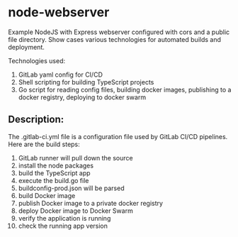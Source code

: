# node-webserver

Example NodeJS with Express webserver configured with cors and a public file directory. Show cases various technologies for automated builds and deployment.

Technologies used:

1. GitLab yaml config for CI/CD
2. Shell scripting for building TypeScript projects
3. Go script for reading config files, building docker images, publishing to a docker registry, deploying to docker swarm

## Description:

The .gitlab-ci.yml file is a configuration file used by GitLab CI/CD pipelines. Here are the build steps:

1. GitLab runner will pull down the source
2. install the node packages
3. build the TypeScript app
4. execute the build.go file
5. buildconfig-prod.json will be parsed
6. build Docker image
7. publish Docker image to a private docker registry
8. deploy Docker image to Docker Swarm
9. verify the application is running 
10. check  the running app version
